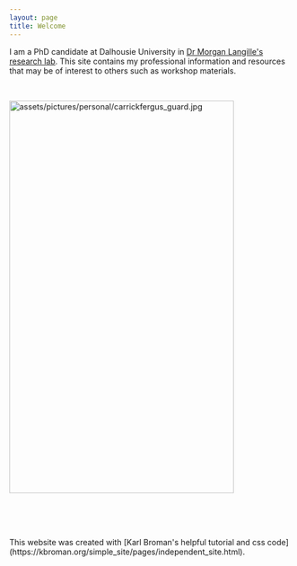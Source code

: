 ```yaml
---
layout: page
title: Welcome
---
```


I am a PhD candidate at Dalhousie University in [Dr Morgan Langille's research lab](http://morganlangille.com). This site contains my professional information and resources that may be of interest to others such as workshop materials.

<p>
<br />
</p>


<td class="left">
        <img src="{{ BASE_PATH }}/assets/pictures/personal/carrickfergus_guard.jpg" alt="assets/pictures/personal/carrickfergus_guard.jpg" class="center" title="carrickfergus_guard" align="middle" height="700" width="400">
</td>

<p>
<br />
<br />
<br />
</p>
This website was created with [Karl Broman's helpful tutorial and css code](https://kbroman.org/simple_site/pages/independent_site.html).

